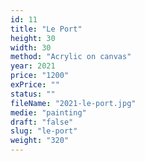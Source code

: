 ```yaml
---
id: 11
title: "Le Port"
height: 30
width: 30
method: "Acrylic on canvas"
year: 2021
price: "1200"
exPrice: ""
status: ""
fileName: "2021-le-port.jpg"
medie: "painting"
draft: "false"
slug: "le-port"
weight: "320"
---
```

